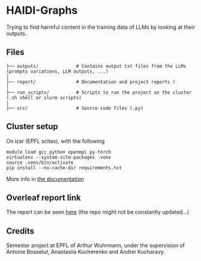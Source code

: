 # HAIDI-Graphs

Trying to find harmful content in the training data of LLMs by looking at their outputs. 

## Files

```
├── outputs/              # Contains output txt files from the LLMs (prompts variations, LLM outputs, ...)
│
├── report/               # Documentation and project reports (
│
├── run_scripts/          # Scripts to run the project on the cluster (.sh shell or slurm scripts)
│
├── src/                  # Source code files (.py)
```

## Cluster setup

On izar (EPFL scitas), with the following 

```
module load gcc python openmpi py-torch
virtualenv --system-site-packages .venv
source .venv/bin/activate
pip install --no-cache-dir requirements.txt 
```
More info in [the documentation](https://scitas-doc.epfl.ch/user-guide/software/python/python-venv/)

## Overleaf report link
The report can be seen [here](https://www.overleaf.com/read/mdhmztdpjvrd#749e7e) (the repo might not be constantly updated...)

## Credits

Semester project at EPFL of Arthur Wuhrmann, under the supervision of Antoine Bosselut, Anastasiia Kucherenko and Andrei Kucharavy.
